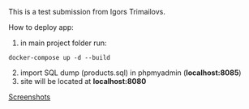 This is a test submission from Igors Trimailovs.


How to deploy app:

1. in main project folder run: 
```
docker-compose up -d --build
```
2. import SQL dump (products.sql) in phpmyadmin (**localhost:8085**) 
3. site will be located at **localhost:8080**

[Screenshots](https://drive.google.com/drive/folders/1gdsFS2ZcL3SDU8v12wHT-MzWFImdP3Ig?usp=sharing)


